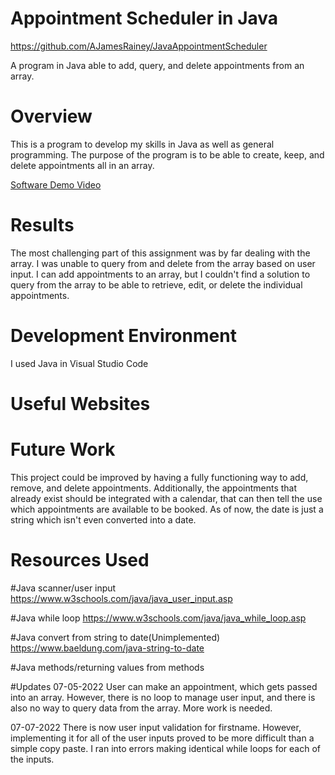 # Appointment Scheduler in Java
https://github.com/AJamesRainey/JavaAppointmentScheduler

A program in Java able to add, query, and delete appointments from an array. 


# Overview

This is a program to develop my skills in Java as well as general programming. The purpose of the program is to be able to create, keep, and delete appointments all in an array. 


[Software Demo Video](https://www.loom.com/share/92ac98f83df343f38998121f35a3e5ad)

# Results



The most challenging part of this assignment was by far dealing with the array. I was unable to query from and delete from the array based on user input. I can add appointments to an array, but I couldn't find a solution to query from the array to be able to retrieve, edit, or delete the individual appointments. 

# Development Environment

I used Java in Visual Studio Code


# Useful Websites


# Future Work

This project could be improved by having a fully functioning way to add, remove, and delete appointments. Additionally, the appointments that already exist should be integrated with a calendar, that can then tell the use which appointments are available to be booked. As of now, the date is just a string which isn't even converted into a date. 
# Resources Used

#Java scanner/user input
https://www.w3schools.com/java/java_user_input.asp

#Java while loop
https://www.w3schools.com/java/java_while_loop.asp


#Java convert from string to date(Unimplemented)
https://www.baeldung.com/java-string-to-date

#Java methods/returning values from methods



#Updates
07-05-2022
User can make an appointment, which gets passed into an array. However, there is no loop to manage user input, and there is also no way to query data from the array. More work is needed. 

07-07-2022
There is now user input validation for firstname. However, implementing it for all of the user inputs proved to be more difficult than a simple copy paste. I ran into errors making identical while loops for each of the inputs. 

